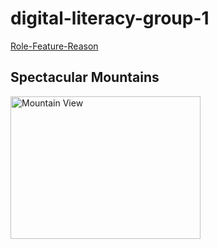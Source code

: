 digital-literacy-group-1
========================
<a href="http://guide.agilealliance.org/guide/rolefeature.html/">Role-Feature-Reason</a>

<html>
<body>

<h2>Spectacular Mountains</h2>
<img src="https://familysearch.org/learn/wiki/en/images/0/04/HTML.jpg" alt="Mountain View" style="width:304px;height:228px">

</body>
</html>
